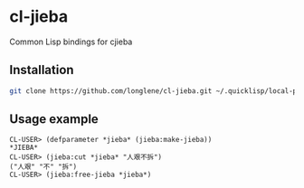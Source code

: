 # cl-jieba

Common Lisp bindings for cjieba

## Installation
```bash
git clone https://github.com/longlene/cl-jieba.git ~/.quicklisp/local-projects/cl-jieba
```

## Usage example
```common-lisp
CL-USER> (defparameter *jieba* (jieba:make-jieba))
*JIEBA*
CL-USER> (jieba:cut *jieba* "人艰不拆")
("人艰" "不" "拆")
CL-USER> (jieba:free-jieba *jieba*)
```
